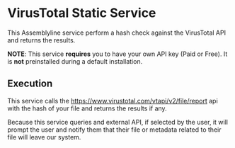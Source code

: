 # VirusTotal Static Service

This Assemblyline service perform a hash check against the VirusTotal API and returns the results.

**NOTE**: This service **requires** you to have your own API key (Paid or Free). It is **not** preinstalled during a default installation.

## Execution

This service calls the https://www.virustotal.com/vtapi/v2/file/report api with the hash of your file and returns the results if any.

Because this service queries and external API, if selected by the user, it will prompt the user and notify them that their file or metadata related to their file will leave our system.

